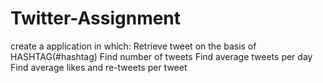 # Twitter-Assignment
create a application in which:
Retrieve tweet  on the basis of HASHTAG(#hashtag)
Find number of tweets
Find average tweets per day
Find average likes and re-tweets per tweet
